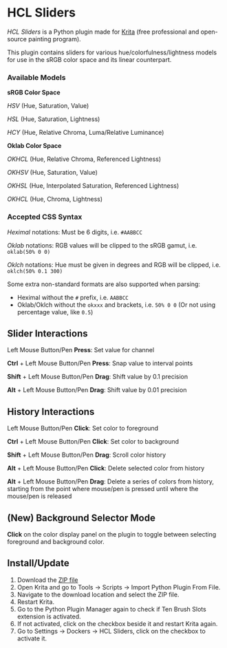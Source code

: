 # HCL Sliders
*HCL Sliders* is a Python plugin made for [Krita](https://krita.org) (free professional and open-source painting program).

This plugin contains sliders for various hue/colorfulness/lightness models for use in the sRGB color space and its linear counterpart. 

### Available Models

**sRGB Color Space**

*HSV* (Hue, Saturation, Value)

*HSL* (Hue, Saturation, Lightness)

*HCY* (Hue, Relative Chroma, Luma/Relative Luminance)

**Oklab Color Space**

*OKHCL* (Hue, Relative Chroma, Referenced Lightness)

*OKHSV* (Hue, Saturation, Value)

*OKHSL* (Hue, Interpolated Saturation, Referenced Lightness)

*OKHCL* (Hue, Chroma, Lightness)

### Accepted CSS Syntax

*Heximal* notations: Must be 6 digits, i.e. `#AABBCC`

*Oklab* notations: RGB values will be clipped to the sRGB gamut, i.e. `oklab(50% 0 0)`

*Oklch* notations: Hue must be given in degrees and RGB will be clipped, i.e. `oklch(50% 0.1 300)`

Some extra non-standard formats are also supported when parsing:

- Heximal without the `#` prefix, i.e. `AABBCC`
- Oklab/Oklch without the `okxxx` and brackets, i.e. `50% 0 0` (Or not using percentage value, like `0.5`)

## Slider Interactions
Left Mouse Button/Pen **Press**: Set value for channel

**Ctrl** + Left Mouse Button/Pen **Press**: Snap value to interval points

**Shift** + Left Mouse Button/Pen **Drag**: Shift value by 0.1 precision

**Alt** + Left Mouse Button/Pen **Drag**: Shift value by 0.01 precision

## History Interactions
Left Mouse Button/Pen **Click**: Set color to foreground

**Ctrl** + Left Mouse Button/Pen **Click**: Set color to background

**Shift** + Left Mouse Button/Pen **Drag**: Scroll color history

**Alt** + Left Mouse Button/Pen **Click**: Delete selected color from history

**Alt** + Left Mouse Button/Pen **Drag**: Delete a series of colors from history, starting from the point where mouse/pen is pressed until where the mouse/pen is released

## (New) Background Selector Mode
**Click** on the color display panel on the plugin to toggle between selecting foreground and background color.

## Install/Update
1. Download the [ZIP file](https://github.com/lucifer9683/HCLSliders/releases/download/v1.1.5/HCLSlidersV1.1.5.zip)
2. Open Krita and go to Tools -> Scripts -> Import Python Plugin From File.
3. Navigate to the download location and select the ZIP file.
4. Restart Krita.
5. Go to the Python Plugin Manager again to check if Ten Brush Slots extension is activated.
6. If not activated, click on the checkbox beside it and restart Krita again.
7. Go to Settings -> Dockers -> HCL Sliders, click on the checkbox to activate it.
